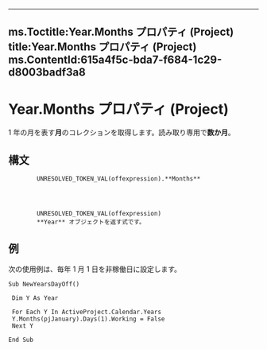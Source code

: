 

---
ms.Toctitle:Year.Months プロパティ (Project)
title:Year.Months プロパティ (Project)
ms.ContentId:615a4f5c-bda7-f684-1c29-d8003badf3a8
---
# Year.Months プロパティ (Project)




1 年の月を表す**月**のコレクションを取得します。読み取り専用で**数か月**。

## 構文

            UNRESOLVED_TOKEN_VAL(offexpression).**Months**




            UNRESOLVED_TOKEN_VAL(offexpression)
            **Year** オブジェクトを返す式です。



## 例
次の使用例は、毎年 1 月 1 日を非稼働日に設定します。

```vba
Sub NewYearsDayOff() 
 
 Dim Y As Year 
 
 For Each Y In ActiveProject.Calendar.Years 
 Y.Months(pjJanuary).Days(1).Working = False 
 Next Y 
 
End Sub
```





